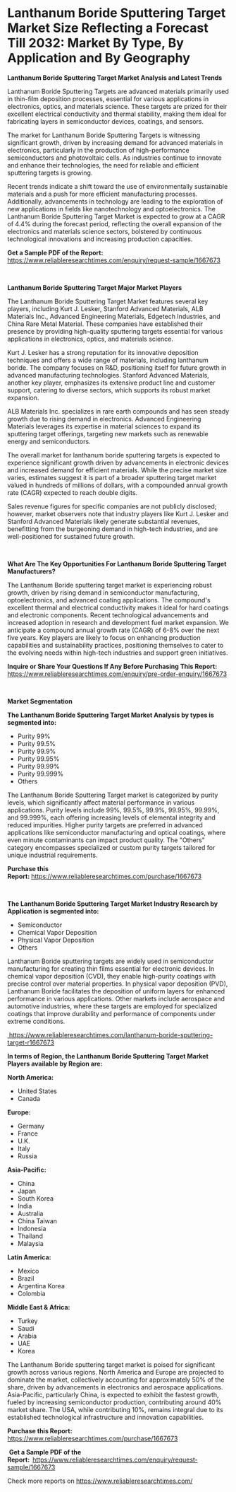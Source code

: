 <p><h1>Lanthanum Boride Sputtering Target Market Size Reflecting a Forecast Till 2032: Market By Type, By Application and By Geography</h1></p><p><strong>Lanthanum Boride Sputtering Target Market Analysis and Latest Trends</strong></p>
<p><p>Lanthanum Boride Sputtering Targets are advanced materials primarily used in thin-film deposition processes, essential for various applications in electronics, optics, and materials science. These targets are prized for their excellent electrical conductivity and thermal stability, making them ideal for fabricating layers in semiconductor devices, coatings, and sensors.</p><p>The market for Lanthanum Boride Sputtering Targets is witnessing significant growth, driven by increasing demand for advanced materials in electronics, particularly in the production of high-performance semiconductors and photovoltaic cells. As industries continue to innovate and enhance their technologies, the need for reliable and efficient sputtering targets is growing.</p><p>Recent trends indicate a shift toward the use of environmentally sustainable materials and a push for more efficient manufacturing processes. Additionally, advancements in technology are leading to the exploration of new applications in fields like nanotechnology and optoelectronics. The Lanthanum Boride Sputtering Target Market is expected to grow at a CAGR of 4.4% during the forecast period, reflecting the overall expansion of the electronics and materials science sectors, bolstered by continuous technological innovations and increasing production capacities.</p></p>
<p><strong>Get a Sample PDF of the Report:&nbsp;</strong> <a href="https://www.reliableresearchtimes.com/enquiry/request-sample/1667673?utm_campaign=2719&utm_medium=2&utm_source=Github&utm_content=ia&utm_term=08032025&utm_id=lanthanum-boride-sputtering-target">https://www.reliableresearchtimes.com/enquiry/request-sample/1667673</a></p>
<p>&nbsp;</p>
<p><strong>Lanthanum Boride Sputtering Target Major Market Players</strong></p>
<p><p>The Lanthanum Boride Sputtering Target Market features several key players, including Kurt J. Lesker, Stanford Advanced Materials, ALB Materials Inc., Advanced Engineering Materials, Edgetech Industries, and China Rare Metal Material. These companies have established their presence by providing high-quality sputtering targets essential for various applications in electronics, optics, and materials science.</p><p>Kurt J. Lesker has a strong reputation for its innovative deposition techniques and offers a wide range of materials, including lanthanum boride. The company focuses on R&D, positioning itself for future growth in advanced manufacturing technologies. Stanford Advanced Materials, another key player, emphasizes its extensive product line and customer support, catering to diverse sectors, which supports its robust market expansion.</p><p>ALB Materials Inc. specializes in rare earth compounds and has seen steady growth due to rising demand in electronics. Advanced Engineering Materials leverages its expertise in material sciences to expand its sputtering target offerings, targeting new markets such as renewable energy and semiconductors.</p><p>The overall market for lanthanum boride sputtering targets is expected to experience significant growth driven by advancements in electronic devices and increased demand for efficient materials. While the precise market size varies, estimates suggest it is part of a broader sputtering target market valued in hundreds of millions of dollars, with a compounded annual growth rate (CAGR) expected to reach double digits.</p><p>Sales revenue figures for specific companies are not publicly disclosed; however, market observers note that industry players like Kurt J. Lesker and Stanford Advanced Materials likely generate substantial revenues, benefitting from the burgeoning demand in high-tech industries, and are well-positioned for sustained future growth.</p></p>
<p>&nbsp;</p>
<p><strong>What Are The Key Opportunities For Lanthanum Boride Sputtering Target Manufacturers?</strong></p>
<p><p>The Lanthanum Boride sputtering target market is experiencing robust growth, driven by rising demand in semiconductor manufacturing, optoelectronics, and advanced coating applications. The compound's excellent thermal and electrical conductivity makes it ideal for hard coatings and electronic components. Recent technological advancements and increased adoption in research and development fuel market expansion. We anticipate a compound annual growth rate (CAGR) of 6-8% over the next five years. Key players are likely to focus on enhancing production capabilities and sustainability practices, positioning themselves to cater to the evolving needs within high-tech industries and support green initiatives.</p></p>
<p><strong>Inquire or Share Your Questions If Any Before Purchasing This Report:</strong> <a href="https://www.reliableresearchtimes.com/enquiry/pre-order-enquiry/1667673?utm_campaign=2719&utm_medium=2&utm_source=Github&utm_content=ia&utm_term=08032025&utm_id=lanthanum-boride-sputtering-target">https://www.reliableresearchtimes.com/enquiry/pre-order-enquiry/1667673</a></p>
<p>&nbsp;</p>
<p><strong>Market Segmentation</strong></p>
<p><strong>The Lanthanum Boride Sputtering Target Market Analysis by types is segmented into:</strong></p>
<p><ul><li>Purity 99%</li><li>Purity 99.5%</li><li>Purity 99.9%</li><li>Purity 99.95%</li><li>Purity 99.99%</li><li>Purity 99.999%</li><li>Others</li></ul></p>
<p><p>The Lanthanum Boride Sputtering Target market is categorized by purity levels, which significantly affect material performance in various applications. Purity levels include 99%, 99.5%, 99.9%, 99.95%, 99.99%, and 99.999%, each offering increasing levels of elemental integrity and reduced impurities. Higher purity targets are preferred in advanced applications like semiconductor manufacturing and optical coatings, where even minute contaminants can impact product quality. The "Others" category encompasses specialized or custom purity targets tailored for unique industrial requirements.</p></p>
<p><strong>Purchase this Report:&nbsp;</strong><a href="https://www.reliableresearchtimes.com/purchase/1667673?utm_campaign=2719&utm_medium=2&utm_source=Github&utm_content=ia&utm_term=08032025&utm_id=lanthanum-boride-sputtering-target">https://www.reliableresearchtimes.com/purchase/1667673</a></p>
<p>&nbsp;</p>
<p><strong>The Lanthanum Boride Sputtering Target Market Industry Research by Application is segmented into:</strong></p>
<p><ul><li>Semiconductor</li><li>Chemical Vapor Deposition</li><li>Physical Vapor Deposition</li><li>Others</li></ul></p>
<p><p>Lanthanum Boride sputtering targets are widely used in semiconductor manufacturing for creating thin films essential for electronic devices. In chemical vapor deposition (CVD), they enable high-purity coatings with precise control over material properties. In physical vapor deposition (PVD), Lanthanum Boride facilitates the deposition of uniform layers for enhanced performance in various applications. Other markets include aerospace and automotive industries, where these targets are employed for specialized coatings that improve durability and performance of components under extreme conditions.</p></p>
<p><a href="https://www.reliableresearchtimes.com/lanthanum-boride-sputtering-target-r1667673?utm_campaign=2719&utm_medium=2&utm_source=Github&utm_content=ia&utm_term=08032025&utm_id=lanthanum-boride-sputtering-target">&nbsp;https://www.reliableresearchtimes.com/lanthanum-boride-sputtering-target-r1667673</a></p>
<p><strong>In terms of Region, the Lanthanum Boride Sputtering Target Market Players available by Region are:</strong></p>
<p>
    <p> <strong> North America: </strong>
        <ul>
            <li>United States</li>
            <li>Canada</li>
        </ul>
        </p> 
    <p> <strong> Europe: </strong>
        <ul>
            <li>Germany</li>
            <li>France</li>
            <li>U.K.</li>
            <li>Italy</li>
            <li>Russia</li>
        </ul>
        </p> 
    <p> <strong> Asia-Pacific: </strong>
        <ul>
            <li>China</li>
            <li>Japan</li>
            <li>South Korea</li>
            <li>India</li>
            <li>Australia</li>
            <li>China Taiwan</li>
            <li>Indonesia</li>
            <li>Thailand</li>
            <li>Malaysia</li>
        </ul>
        </p> 
    <p> <strong> Latin America: </strong>
        <ul>
            <li>Mexico</li>
            <li>Brazil</li>
            <li>Argentina Korea</li>
            <li>Colombia</li>
        </ul>
        </p> 
    <p> <strong> Middle East & Africa: </strong>
        <ul>
            <li>Turkey</li>
            <li>Saudi</li>
            <li>Arabia</li>
            <li>UAE</li>
            <li>Korea</li>
        </ul>
    </p>
    </p>
<p><p>The Lanthanum Boride sputtering target market is poised for significant growth across various regions. North America and Europe are projected to dominate the market, collectively accounting for approximately 50% of the share, driven by advancements in electronics and aerospace applications. Asia-Pacific, particularly China, is expected to exhibit the fastest growth, fueled by increasing semiconductor production, contributing around 40% market share. The USA, while contributing 10%, remains integral due to its established technological infrastructure and innovation capabilities.</p></p>
<p><strong>Purchase this Report: </strong><a href="https://www.reliableresearchtimes.com/purchase/1667673?utm_campaign=2719&utm_medium=2&utm_source=Github&utm_content=ia&utm_term=08032025&utm_id=lanthanum-boride-sputtering-target">https://www.reliableresearchtimes.com/purchase/1667673</a></p>
<p>&nbsp;<strong>Get a Sample PDF of the Report:&nbsp;&nbsp;</strong><a href="https://www.reliableresearchtimes.com/enquiry/request-sample/1667673?utm_campaign=2719&utm_medium=2&utm_source=Github&utm_content=ia&utm_term=08032025&utm_id=lanthanum-boride-sputtering-target">https://www.reliableresearchtimes.com/enquiry/request-sample/1667673</a></p>
<p><strong></strong></p>
<p>Check more reports on <a href="https://www.reliableresearchtimes.com/?utm_campaign=2719&utm_medium=2&utm_source=Github&utm_content=ia&utm_term=08032025&utm_id=lanthanum-boride-sputtering-target">https://www.reliableresearchtimes.com/</a></p>